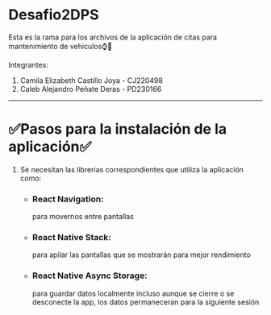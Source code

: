 # Desafio2DPS
Esta es la rama para los archivos de la aplicación de citas para mantenimiento de vehiculos⌚🚗

Integrantes:

1. Camila Elizabeth Castillo Joya - CJ220498
2. Caleb Alejandro Peñate Deras - PD230166


*****************************************************************************************************
<h1>✅Pasos para la instalación de la aplicación✅</h1>

1. Se necesitan las librerias correspondientes que utiliza la aplicación como:
   - <h3>React Navigation:</h3> para movernos entre pantallas
   - <h3>React Native Stack:</h3>para apilar las pantallas que se mostrarán para mejor rendimiento
   - <h3>React Native Async Storage:</h3>para guardar datos localmente incluso aunque se cierre o       se desconecte la app, los datos permaneceran para la siguiente sesión
